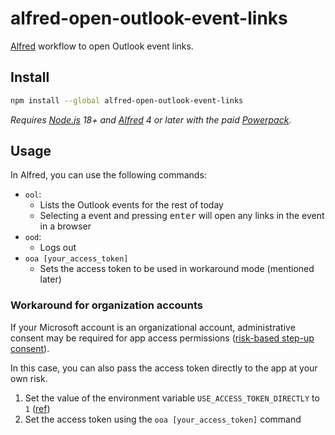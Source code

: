 # alfred-open-outlook-event-links

[Alfred](https://alfredapp.com) workflow to open Outlook event links.

## Install

```sh
npm install --global alfred-open-outlook-event-links
```

*Requires [Node.js](https://nodejs.org) 18+ and [Alfred](https://www.alfredapp.com/) 4 or later with the paid [Powerpack](https://www.alfredapp.com/powerpack/).*

## Usage

In Alfred, you can use the following commands:

* `ool`:
  * Lists the Outlook events for the rest of today
  * Selecting a event and pressing <kbd>enter</kbd> will open any links in the event in a browser
* `ood`:
  * Logs out
* `ooa [your_access_token]`
  * Sets the access token to be used in workaround mode (mentioned later)

### Workaround for organization accounts

If your Microsoft account is an organizational account, administrative consent may be required for app access permissions ([risk-based step-up consent](https://learn.microsoft.com/en-us/entra/identity/enterprise-apps/configure-risk-based-step-up-consent)).

In this case, you can also pass the access token directly to the app at your own risk.

1. Set the value of the environment variable `USE_ACCESS_TOKEN_DIRECTLY` to `1` ([ref](https://www.alfredapp.com/help/workflows/advanced/variables/#environment))
1. Set the access token using the `ooa [your_access_token]` command
